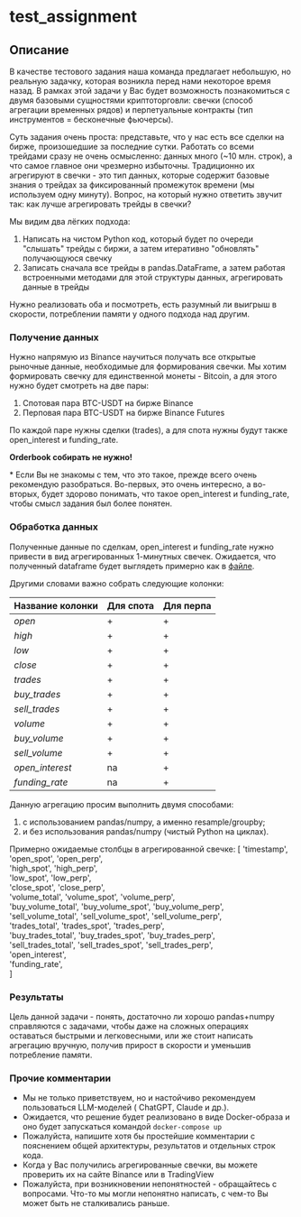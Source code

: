 # test_assignment

## Описание

В качестве тестового задания наша команда предлагает небольшую, но реальную задачку,
которая возникла перед нами
некоторое время назад. В рамках этой задачи у Вас будет возможность познакомиться с
двумя базовыми сущностями
криптоторговли: свечки (способ агрегации временных рядов) и перпетуальные контракты (тип
инструментов = бесконечные
фьючерсы).

Суть задания очень проста: представьте, что у нас есть все сделки на бирже, произошедшие
за последние сутки. Работать
со всеми трейдами сразу не очень осмысленно: данных много (~10 млн. строк), а что самое
главное они чрезмерно избыточны.
Традиционно их агрегируют в свечки - это тип данных, которые содержит базовые знания о
трейдах за фиксированный
промежуток времени (мы используем одну минуту). Вопрос, на который нужно ответить звучит
так: как лучше агрегировать
трейды в свечки?

Мы видим два лёгких подхода:

1) Написать на чистом Python код, который будет по очереди "слышать" трейды с биржи, а
   затем итеративно "обновлять"
   получающуюся свечку
2) Записать сначала все трейды в pandas.DataFrame, а затем работая встроенными методами
   для этой структуры данных,
   агрегировать данные в трейды

Нужно реализовать оба и посмотреть, есть разумный ли выигрыш в скорости, потреблении
памяти у одного подхода над
другим.

### Получение данных

Нужно напрямую из Binance научиться получать все открытые рыночные данные,
необходимые для формирования свечки.
Мы хотим формировать свечку для единственной монеты - Bitcoin, а для этого нужно будет
смотреть на две пары:

1) Спотовая пара BTC-USDT на бирже Binance
2) Перповая пара BTC-USDT на бирже Binance Futures

По каждой паре нужны сделки (trades), а для спота нужны будут также open_interest и
funding_rate.

**Orderbook собирать не нужно!**

\* Если Вы не знакомы с тем, что это такое, прежде всего очень рекомендую разобраться.
Во-первых, это очень интересно,
а во-вторых, будет здорово понимать, что такое open_interest и funding_rate, чтобы смысл
задания был более понятен.

### Обработка данных

Полученные данные по сделкам, open_interest и funding_rate нужно привести в вид
агрегированных 1-минутных свечек.
Ожидается, что полученный dataframe будет выглядеть примерно как
в [файле](./processed_data/2024-07-21.feather).

Другими словами важно собрать следующие колонки:

| Название колонки | Для спота | Для перпа |
|------------------|-----------|-----------|
| _open_           | +         | +         |
| _high_           | +         | +         |
| _low_            | +         | +         |
| _close_          | +         | +         |
| _trades_         | +         | +         |
| _buy_trades_     | +         | +         |
| _sell_trades_    | +         | +         |
| _volume_         | +         | +         |
| _buy_volume_     | +         | +         |
| _sell_volume_    | +         | +         |
| _open_interest_  | na        | +         |
| _funding_rate_   | na        | +         |

Данную агрегацию просим выполнить двумя способами:
1) с использованием pandas/numpy, а именно resample/groupby;
2) и без использования pandas/numpy (чистый Python на циклах).

Примерно ожидаемые столбцы в агрегированной свечке:
[
'timestamp',                                                                                
'open_spot',          'open_perp',                                                                              
'high_spot',          'high_perp',                                                                              
'low_spot',           'low_perp',                                                                               
'close_spot',         'close_perp',                                                                             
'volume_total',       'volume_spot',        'volume_perp',                                                                              
'buy_volume_total',   'buy_volume_spot',    'buy_volume_perp',                                                                              
'sell_volume_total',  'sell_volume_spot',   'sell_volume_perp',                                                                             
'trades_total',       'trades_spot',        'trades_perp',                                                                              
'buy_trades_total',   'buy_trades_spot',    'buy_trades_perp',                                                                              
'sell_trades_total',  'sell_trades_spot',   'sell_trades_perp',                                                                             
'open_interest',                                                                                
'funding_rate',                                                                             
]

### Результаты

Цель данной задачи - понять, достаточно ли хорошо pandas+numpy справляются с задачами,
чтобы даже на сложных операциях
оставаться быстрыми и легковесными, или же стоит написать агрегацию вручную, получив
прирост в скорости и уменьшив
потребление памяти.

### Прочие комментарии

- Мы не только приветствуем, но и настойчиво рекомендуем пользоваться LLM-моделей (
  ChatGPT, Claude и др.).
- Ожидается, что решение будет реализовано в виде Docker-образа и оно будет запускаться
  командой `docker-compose up`
- Пожалуйста, напишите хотя бы простейшие комментарии с пояснением общей архитектуры,
  результатов и отдельных строк кода.
- Когда у Вас получились агрегированные свечки, вы можете проверить их на сайте Binance
  или в TradingView
- Пожалуйста, при возникновении непонятностей - обращайтесь с вопросами. Что-то мы могли
  непонятно написать, с чем-то
  Вы может быть не сталкивались раньше.
